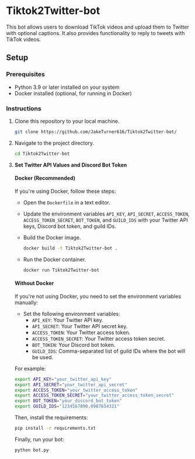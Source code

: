 # Tiktok2Twitter-bot

This bot allows users to download TikTok videos and upload them to Twitter with optional captions. It also provides functionality to reply to tweets with TikTok videos.

## Setup

### Prerequisites

- Python 3.9 or later installed on your system
- Docker installed (optional, for running in Docker)

### Instructions

1. Clone this repository to your local machine.

    ```bash
    git clone https://github.com/JakeTurner616/Tiktok2Twitter-bot/
    ```

2. Navigate to the project directory.

    ```bash
    cd Tiktok2Twitter-bot
    ```

3. **Set Twitter API Values and Discord Bot Token**

    #### Docker (Recommended)

    If you're using Docker, follow these steps:

    - Open the `Dockerfile` in a text editor.
    - Update the environment variables `API_KEY`, `API_SECRET`, `ACCESS_TOKEN`, `ACCESS_TOKEN_SECRET`, `BOT_TOKEN`, and `GUILD_IDS` with your Twitter API keys, Discord bot token, and guild IDs.
    - Build the Docker image.

        ```bash
        docker build -t Tiktok2Twitter-bot .
        ```

    - Run the Docker container.

        ```bash
        docker run Tiktok2Twitter-bot
        ```

    #### Without Docker

    If you're not using Docker, you need to set the environment variables manually:

    - Set the following environment variables:
        - `API_KEY`: Your Twitter API key.
        - `API_SECRET`: Your Twitter API secret key.
        - `ACCESS_TOKEN`: Your Twitter access token.
        - `ACCESS_TOKEN_SECRET`: Your Twitter access token secret.
        - `BOT_TOKEN`: Your Discord bot token.
        - `GUILD_IDS`: Comma-separated list of guild IDs where the bot will be used.

    For example:

    ```bash
    export API_KEY="your_twitter_api_key"
    export API_SECRET="your_twitter_api_secret"
    export ACCESS_TOKEN="your_twitter_access_token"
    export ACCESS_TOKEN_SECRET="your_twitter_access_token_secret"
    export BOT_TOKEN="your_discord_bot_token"
    export GUILD_IDS="1234567890,0987654321"
    ```

    Then, install the requirements:

    ```bash
    pip install -r requirements.txt
    ```

    Finally, run your bot:

    ```bash
    python bot.py
    ```
